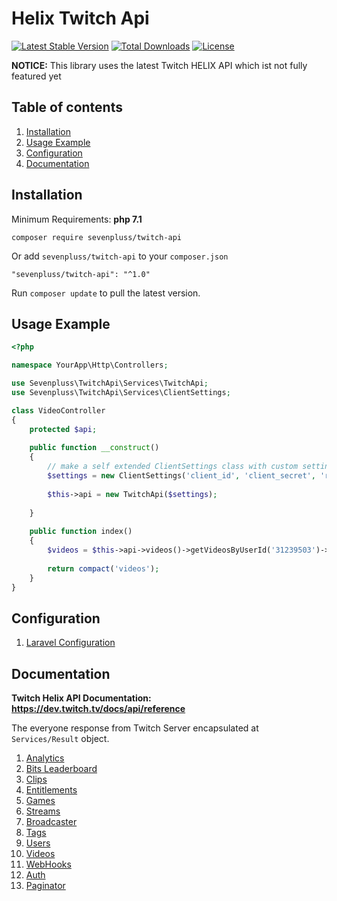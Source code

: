 # Helix Twitch Api

[![Latest Stable Version](https://img.shields.io/packagist/v/sevenpluss/twitch-api.svg?style=flat-square)](https://packagist.org/packages/sevenpluss/twitch-api)
[![Total Downloads](https://img.shields.io/packagist/dt/sevenpluss/twitch-api.svg?style=flat-square)](https://packagist.org/packages/sevenpluss/twitch-api)
[![License](https://img.shields.io/packagist/l/sevenpluss/twitch-api.svg?style=flat-square)](https://packagist.org/packages/sevenpluss/twitch-api)

**NOTICE:** This library uses the latest Twitch HELIX API which ist not fully featured yet

## Table of contents

1. [Installation](https://github.com/sevenpluss/twitch-api#installation)
2. [Usage Example](https://github.com/sevenpluss/twitch-api#usage)
3. [Configuration](https://github.com/sevenpluss/twitch-api#configuration)
4. [Documentation](https://github.com/sevenpluss/twitch-api#documentation)

## Installation

Minimum Requirements: __php 7.1__

```
composer require sevenpluss/twitch-api
```

Or add `sevenpluss/twitch-api` to your `composer.json`

```
"sevenpluss/twitch-api": "^1.0"
```

Run `composer update` to pull the latest version.

## Usage Example

```php
<?php

namespace YourApp\Http\Controllers;

use Sevenpluss\TwitchApi\Services\TwitchApi;
use Sevenpluss\TwitchApi\Services\ClientSettings;

class VideoController
{
    protected $api;
    
    public function __construct() 
    {
        // make a self extended ClientSettings class with custom settings
        $settings = new ClientSettings('client_id', 'client_secret', 'redirect_url');
        
        $this->api = new TwitchApi($settings);
        
    }
    
    public function index()
    {
        $videos = $this->api->videos()->getVideosByUserId('31239503')->data();
        
        return compact('videos');
    }
}
```

## Configuration

1. [Laravel Configuration](https://github.com/sevenpluss/twitch-api)

## Documentation

**Twitch Helix API Documentation: https://dev.twitch.tv/docs/api/reference**

The everyone response from Twitch Server encapsulated at `Services/Result` object. 

1. [Analytics](https://github.com/sevenpluss/twitch-api/tree/master/docs/analytics.md)
2. [Bits Leaderboard](https://github.com/sevenpluss/twitch-api/tree/master/docs/bits.md)
3. [Clips](https://github.com/sevenpluss/twitch-api/tree/master/docs/clips.md)
4. [Entitlements](https://github.com/sevenpluss/twitch-api/tree/master/docs/entitlements.md)
5. [Games](https://github.com/sevenpluss/twitch-api/tree/master/docs/games.md)
6. [Streams](https://github.com/sevenpluss/twitch-api/tree/master/docs/streams.md)
7. [Broadcaster](https://github.com/sevenpluss/twitch-api/tree/master/docs/broadcaster.md)
8. [Tags](https://github.com/sevenpluss/twitch-api/tree/master/docs/tags.md)
9. [Users](https://github.com/sevenpluss/twitch-api/tree/master/docs/users.md)
10. [Videos](https://github.com/sevenpluss/twitch-api/tree/master/docs/videos.md)
11. [WebHooks](https://github.com/sevenpluss/twitch-api/tree/master/docs/webhooks.md)
12. [Auth](https://github.com/sevenpluss/twitch-api/tree/master/docs/auth.md)
13. [Paginator](https://github.com/sevenpluss/twitch-api/tree/master/docs/paginator.md)
